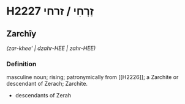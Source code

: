 # H2227 זַרְחִי / זרחי

## Zarchîy

_(zar-khee' | dzahr-HEE | zahr-HEE)_

### Definition

masculine noun; rising; patronymically from [[H2226]]; a Zarchite or descendant of Zerach; Zarchite.

- descendants of Zerah
